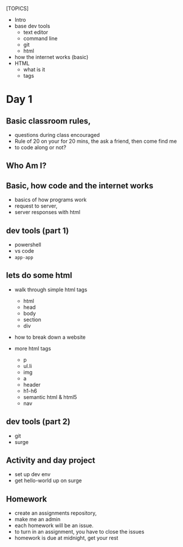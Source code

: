[TOPICS]

- Intro
- base dev tools
    - text editor
    - command line
    - git
    - html
- how the internet works (basic)
- HTML
    - what is it
    - tags

# Day 1

## Basic classroom rules, 
- questions during class encouraged
- Rule of 20
    on your for 20 mins, 
    the ask a friend, 
    then come find me
- to code along or not?

## Who Am I?

## Basic, how code and the internet works

- basics of how programs work
- request to server, 
- server responses with html

## dev tools (part 1)

- powershell 
- vs code
- `app-app`

## lets do some html
- walk through simple html tags
    - html
    - head
    - body
    - section 
    - div

- how to break down a website 
- more html tags
    - p
    - ul.li
    - img
    - a
    - header
    - h1-h6
    - semantic html & html5
    - nav

## dev tools (part 2)

- git
- surge

## Activity and day project

- set up dev env
- get hello-world up on surge


## Homework

- create an assignments repository, 
- make me an admin 
- each homework will be an issue. 
- to turn in an assignment, you have to close the issues
- homework is due at midnight, get your rest

    